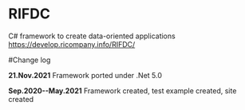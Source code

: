 # RIFDC
C# framework to create data-oriented applications
https://develop.ricompany.info/RIFDC/

#Change log

__21.Nov.2021__
Framework ported under .Net 5.0

__Sep.2020--May.2021__
Framework created, test example created, site created
